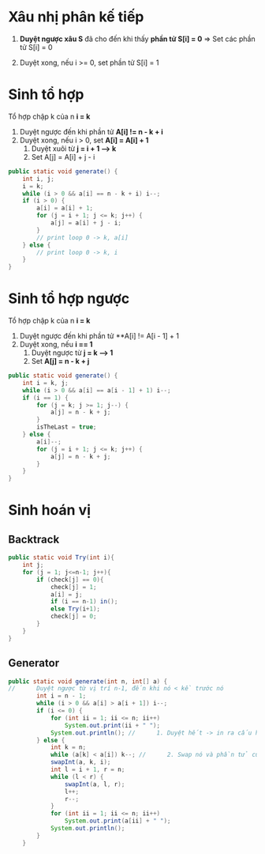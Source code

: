 # Xâu nhị phân kế tiếp
1. **Duyệt ngược xâu S** đã cho đến khi thấy **phần tử S[i] = 0**
=> Set các phần tử S[i] = 0

2. Duyệt xong, nếu i >= 0, set phần tử S[i] = 1

# Sinh tổ hợp

Tổ hợp chập k của n
**i = k**
1. Duyệt ngược đến khi phần tử **A[i] != n - k + i**
2. Duyệt xong, nếu i > 0, set **A[i] = A[i] + 1**
	1. Duyệt xuôi từ **j = i + 1 --> k**
	2. Set A[j] = A[i] + j - i

``` java
public static void generate() {  
    int i, j;  
    i = k;  
    while (i > 0 && a[i] == n - k + i) i--;  
    if (i > 0) {  
        a[i] = a[i] + 1;  
        for (j = i + 1; j <= k; j++) {  
            a[j] = a[i] + j - i;  
        }  
        // print loop 0 -> k, a[i]  
    } else {  
        // print loop 0 -> k, i  
    }  
}
```

# Sinh tổ hợp ngược

Tổ hợp chập k của n
**i = k**
1. Duyệt ngược đến khi phần tử **A[i] != A[i - 1] + 1
2. Duyệt xong, nếu **i == 1**
	1. Duyệt ngược từ **j = k --> 1**
	2. Set **A[j] = n - k + j**

``` java
public static void generate() {  
    int i = k, j;  
    while (i > 0 && a[i] == a[i - 1] + 1) i--;  
    if (i == 1) {  
        for (j = k; j >= 1; j--) {  
            a[j] = n - k + j;  
        }  
        isTheLast = true;  
    } else {  
        a[i]--;  
        for (j = i + 1; j <= k; j++) {  
            a[j] = n - k + j;  
        }  
    }  
}
```
# Sinh hoán vị 
## Backtrack
```java
public static void Try(int i){  
    int j;  
    for (j = 1; j<=n-1; j++){  
        if (check[j] == 0){  
            check[j] = 1;  
            a[i] = j;  
            if (i == n-1) in();  
            else Try(i+1);  
            check[j] = 0;  
        }  
    }  
}
```

## Generator
```java
public static void generate(int n, int[] a) {  
//      Duyệt ngược từ vị trí n-1, đến khi nó < kề trước nó  
        int i = n - 1;  
        while (i > 0 && a[i] > a[i + 1]) i--;  
        if (i <= 0) {  
            for (int ii = 1; ii <= n; ii++)  
                System.out.print(ii + " ");  
            System.out.println(); //      1. Duyệt hết -> in ra cấu hình đầu tiên  
        } else {  
            int k = n;  
            while (a[k] < a[i]) k--; //      2. Swap nó và phần tử cuối  
            swapInt(a, k, i);  
            int l = i + 1, r = n;  
            while (l < r) {  
                swapInt(a, l, r);  
                l++;  
                r--;  
            }  
            for (int ii = 1; ii <= n; ii++)  
                System.out.print(a[ii] + " ");  
            System.out.println();  
        }  
    }
```